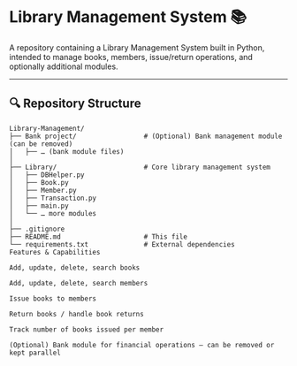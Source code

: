 # Library Management System 📚

A repository containing a Library Management System built in Python, intended to manage books, members, issue/return operations, and optionally additional modules.

---

## 🔍 Repository Structure

```text
Library-Management/
├── Bank project/                 # (Optional) Bank management module (can be removed)
│   ├── … (bank module files)
│
├── Library/                      # Core library management system
│   ├── DBHelper.py
│   ├── Book.py
│   ├── Member.py
│   ├── Transaction.py
│   ├── main.py
│   └── … more modules
│
├── .gitignore
├── README.md                     # This file
└── requirements.txt              # External dependencies
Features & Capabilities

Add, update, delete, search books

Add, update, delete, search members

Issue books to members

Return books / handle book returns

Track number of books issued per member

(Optional) Bank module for financial operations — can be removed or kept parallel


